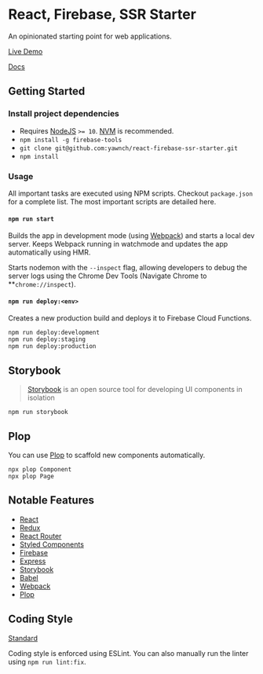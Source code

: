 # React, Firebase, SSR Starter

An opinionated starting point for web applications.

[Live Demo](http://react-firebase-ssr-starter.yawnch.com)

[Docs](https://yawnch.github.io/react-firebase-ssr-starter)

## Getting Started

### Install project dependencies
- Requires [NodeJS](https://nodejs.org/en/) `>= 10`. [NVM](https://github.com/nvm-sh/nvm) is recommended.
- `npm install -g firebase-tools`
- `git clone git@github.com:yawnch/react-firebase-ssr-starter.git`
- `npm install`

### Usage

All important tasks are executed using NPM scripts. Checkout `package.json` for a complete list. The most important scripts are detailed here.

#### `npm run start`

Builds the app in development mode (using [Webpack](https://webpack.js.org/)) and starts a local dev server. Keeps Webpack running in watchmode and updates the app automatically using HMR.

Starts nodemon with the `--inspect` flag, allowing developers to debug the server logs using the Chrome Dev Tools (Navigate Chrome to **`chrome://inspect`).

#### `npm run deploy:<env>`

Creates a new production build and deploys it to Firebase Cloud Functions.

```
npm run deploy:development
npm run deploy:staging
npm run deploy:production
```

## Storybook

> [Storybook](https://storybook.js.org/) is an open source tool for developing UI components in isolation

`npm run storybook`

## Plop

You can use [Plop](https://plopjs.com/) to scaffold new components automatically.

```
npx plop Component
npx plop Page
```

## Notable Features
- [React](https://reactjs.org/)
- [Redux](https://redux.js.org/)
- [React Router](https://github.com/ReactTraining/react-router)
- [Styled Components](https://www.styled-components.com/)
- [Firebase](https://firebase.google.com/)
- [Express](https://expressjs.com/)
- [Storybook](https://storybook.js.org/)
- [Babel](https://babeljs.io/)
- [Webpack](https://webpack.js.org/)
- [Plop](https://plopjs.com/)

## Coding Style

[Standard](https://standardjs.com/)

Coding style is enforced using ESLint. You can also manually run the linter using `npm run lint:fix`.
